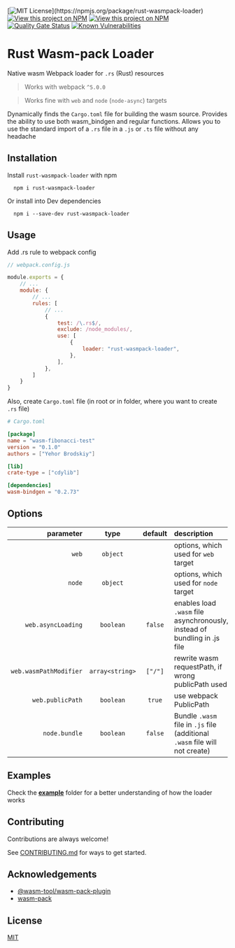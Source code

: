 [![MIT License](https://img.shields.io/npm/l/rust-wasmpack-loader.svg?)](https://npmjs.org/package/rust-wasmpack-loader)
[![View this project on NPM](https://img.shields.io/npm/v/rust-wasmpack-loader.svg)](https://npmjs.org/package/rust-wasmpack-loader)
[![View this project on NPM](https://img.shields.io/npm/dm/rust-wasmpack-loader.svg)](https://npmjs.org/package/rust-wasmpack-loader)
[![Quality Gate Status](https://sonarcloud.io/api/project_badges/measure?project=yeskiy_rustwasm-loader&metric=alert_status)](https://sonarcloud.io/summary/new_code?id=yeskiy_rustwasm-loader)
[![Known Vulnerabilities](https://snyk.io/test/github/yeskiy/rustwasm-loader/badge.svg)](https://snyk.io/test/github/yeskiy/rustwasm-loader)

# Rust Wasm-pack Loader

Native wasm Webpack loader for `.rs` (Rust) resources

> Works with webpack `^5.0.0`

> Works fine with `web` and `node` (`node-async`) targets

Dynamically finds the `Cargo.toml` file for building the wasm source.
Provides the ability to use both wasm_bindgen and regular functions.
Allows you to use the standard import of a `.rs` file in a `.js` or `.ts` file without any headache

## Installation

Install `rust-wasmpack-loader` with npm

```shell script
  npm i rust-wasmpack-loader
```

Or install into Dev dependencies

```shell script
  npm i --save-dev rust-wasmpack-loader
```

## Usage

Add .rs rule to webpack config

```js 
// webpack.config.js

module.exports = {
    // ...
    module: {
        // ...
        rules: [
            // ...
            {
                test: /\.rs$/,
                exclude: /node_modules/,
                use: [
                    {
                        loader: "rust-wasmpack-loader",
                    },
                ],
            },
        ]
    }
}
```

Also, create `Cargo.toml` file (in root or in folder, where you want to create `.rs` file)

```toml
# Cargo.toml

[package]
name = "wasm-fibonacci-test"
version = "0.1.0"
authors = ["Yehor Brodskiy"]

[lib]
crate-type = ["cdylib"]

[dependencies]
wasm-bindgen = "0.2.73"
```

## Options
|              parameter |      type       | default | description                                                                 |
|-----------------------:|:---------------:|:-------:|:----------------------------------------------------------------------------|
|                  `web` |    `object`     |         | options, which used for `web` target                                        |
|                 `node` |    `object`     |         | options, which used for `node` target                                       |
|     `web.asyncLoading` |    `boolean`    | `false` | enables load `.wasm` file asynchronously, instead of bundling in .js file   |
| `web.wasmPathModifier` | `array<string>` | `["/"]` | rewrite wasm requestPath, if wrong publicPath used                          |
|       `web.publicPath` |    `boolean`    | `true`  | use webpack PublicPath                                                      |
|          `node.bundle` |    `boolean`    | `false` | Bundle `.wasm` file in `.js` file (additional `.wasm` file will not create) |



## Examples
Check the **[example](./example)** folder for a better understanding of how the loader works

## Contributing

Contributions are always welcome!

See [CONTRIBUTING.md](./CONTRIBUTING.md) for ways to get started.

## Acknowledgements

- [@wasm-tool/wasm-pack-plugin](https://github.com/wasm-tool/wasm-pack-plugin)
- [wasm-pack](https://github.com/rustwasm/wasm-pack)

## License

[MIT](https://choosealicense.com/licenses/mit/)
